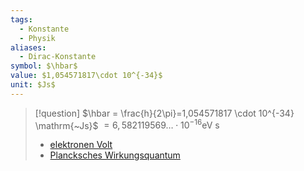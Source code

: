 ```yaml
---
tags:
  - Konstante
  - Physik
aliases:
  - Dirac-Konstante
symbol: $\hbar$
value: $1,054571817\cdot 10^{-34}$
unit: $Js$
---
```


> [!question] $\hbar  = \frac{h}{2\pi}=1,054571817 \cdot 10^{-34} \mathrm{~Js}$
> $=6,582119569 \ldots \cdot 10^{-16} \mathrm{eV} \mathrm{~s}$
> - [elektronen Volt](Elementarladung.md)
> - [Plancksches Wirkungsquantum](Plancksches%20Wirkungsquantum.md)